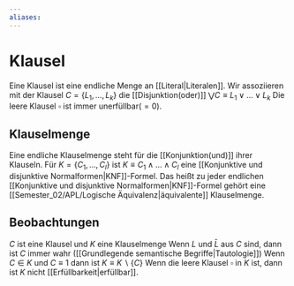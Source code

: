 ```yaml
---
aliases: 
---
```

$\newcommand{\f}[1]{\mathcal{#1}}\newcommand{\F}[1]{\mathfrak{#1}}\newcommand{\b}[1]{\mathbb{#1}}$
# Klausel 
Eine Klausel ist eine endliche Menge an [[Literal|Literalen]]. Wir assoziieren mit der Klausel $C=\{L_1,\dotso,L_k\}$ die [[Disjunktion(oder)]] $\bigvee C \equiv L_{1} \lor \dotso \lor L_k$
Die leere Klausel $\square$ ist immer unerfüllbar($=0$).

## Klauselmenge
Eine endliche Klauselmenge steht für die [[Konjunktion(und)]] ihrer Klauseln. Für $K=\{C_1,\dotso,C_l\}$ ist $K \equiv C_{1}\land \dotso \land C_{l}$ eine [[Konjunktive und disjunktive Normalformen|KNF]]-Formel. Das heißt zu jeder endlichen [[Konjunktive und disjunktive Normalformen|KNF]]-Formel gehört eine [[Semester_02/APL/Logische Äquivalenz|äquivalente]] Klauselmenge.

## Beobachtungen
$C$ ist eine Klausel und $K$ eine Klauselmenge
Wenn $L$ und $\bar{L}$ aus $C$ sind, dann ist $C$ immer wahr ([[Grundlegende semantische Begriffe|Tautologie]])
Wenn $C\in K$ und $C \equiv 1$ dann ist $K \equiv K \backslash \{C\}$
Wenn die leere Klausel $\square$ in $K$ ist, dann ist $K$ nicht [[Erfüllbarkeit|erfüllbar]].